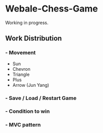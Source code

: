 # Webale-Chess-Game
Working in progress.

## Work Distribution
### - Movement
- Sun
- Chevron
- Triangle
- Plus
- Arrow (Jun Yang)

### - Save / Load / Restart Game
### - Condition to win
### - MVC pattern
